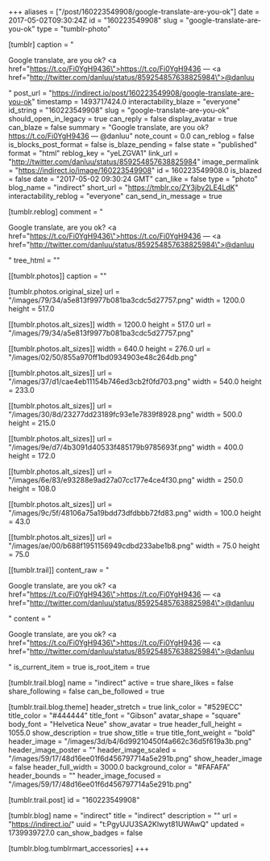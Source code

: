 +++
aliases = ["/post/160223549908/google-translate-are-you-ok"]
date = 2017-05-02T09:30:24Z
id = "160223549908"
slug = "google-translate-are-you-ok"
type = "tumblr-photo"

[tumblr]
caption = "<p>Google translate, are you ok? <a href=\"https://t.co/Fi0YgH9436\">https://t.co/Fi0YgH9436</a> — <a href=\"http://twitter.com/danluu/status/859254857638825984\">@danluu</a></p>"
post_url = "https://indirect.io/post/160223549908/google-translate-are-you-ok"
timestamp = 1493717424.0
interactability_blaze = "everyone"
id_string = "160223549908"
slug = "google-translate-are-you-ok"
should_open_in_legacy = true
can_reply = false
display_avatar = true
can_blaze = false
summary = "Google translate, are you ok? https://t.co/Fi0YgH9436 — @danluu"
note_count = 0.0
can_reblog = false
is_blocks_post_format = false
is_blaze_pending = false
state = "published"
format = "html"
reblog_key = "yeLZGVA1"
link_url = "http://twitter.com/danluu/status/859254857638825984"
image_permalink = "https://indirect.io/image/160223549908"
id = 160223549908.0
is_blazed = false
date = "2017-05-02 09:30:24 GMT"
can_like = false
type = "photo"
blog_name = "indirect"
short_url = "https://tmblr.co/ZY3jby2LE4LdK"
interactability_reblog = "everyone"
can_send_in_message = true

[tumblr.reblog]
comment = "<p>Google translate, are you ok? <a href=\"https://t.co/Fi0YgH9436\">https://t.co/Fi0YgH9436</a> — <a href=\"http://twitter.com/danluu/status/859254857638825984\">@danluu</a></p>"
tree_html = ""

[[tumblr.photos]]
caption = ""

[tumblr.photos.original_size]
url = "/images/79/34/a5e813f9977b081ba3cdc5d27757.png"
width = 1200.0
height = 517.0

[[tumblr.photos.alt_sizes]]
width = 1200.0
height = 517.0
url = "/images/79/34/a5e813f9977b081ba3cdc5d27757.png"

[[tumblr.photos.alt_sizes]]
width = 640.0
height = 276.0
url = "/images/02/50/855a970ff1bd0934903e48c264db.png"

[[tumblr.photos.alt_sizes]]
url = "/images/37/d1/cae4eb11154b746ed3cb2f0fd703.png"
width = 540.0
height = 233.0

[[tumblr.photos.alt_sizes]]
url = "/images/30/8d/23277dd23189fc93e1e7839f8928.png"
width = 500.0
height = 215.0

[[tumblr.photos.alt_sizes]]
url = "/images/9e/d7/4b3091d40533f485179b9785693f.png"
width = 400.0
height = 172.0

[[tumblr.photos.alt_sizes]]
url = "/images/6e/83/e93288e9ad27a07cc177e4ce4f30.png"
width = 250.0
height = 108.0

[[tumblr.photos.alt_sizes]]
url = "/images/9c/5f/48106a75a19bdd73dfdbbb72fd83.png"
width = 100.0
height = 43.0

[[tumblr.photos.alt_sizes]]
url = "/images/ae/00/b688f1951156949cdbd233abe1b8.png"
width = 75.0
height = 75.0

[[tumblr.trail]]
content_raw = "<p>Google translate, are you ok? <a href=\"https://t.co/Fi0YgH9436\">https://t.co/Fi0YgH9436</a> — <a href=\"http://twitter.com/danluu/status/859254857638825984\">@danluu</a></p>"
content = "<p>Google translate, are you ok? <a href=\"https://t.co/Fi0YgH9436\">https://t.co/Fi0YgH9436</a> &mdash; <a href=\"http://twitter.com/danluu/status/859254857638825984\">@danluu</a></p>"
is_current_item = true
is_root_item = true

[tumblr.trail.blog]
name = "indirect"
active = true
share_likes = false
share_following = false
can_be_followed = true

[tumblr.trail.blog.theme]
header_stretch = true
link_color = "#529ECC"
title_color = "#444444"
title_font = "Gibson"
avatar_shape = "square"
body_font = "Helvetica Neue"
show_avatar = true
header_full_height = 1055.0
show_description = true
show_title = true
title_font_weight = "bold"
header_image = "/images/3d/b4/6d99210450f4a662c36d5f619a3b.png"
header_image_poster = ""
header_image_scaled = "/images/59/17/48d16ee01f6d456797714a5e291b.png"
show_header_image = false
header_full_width = 3000.0
background_color = "#FAFAFA"
header_bounds = ""
header_image_focused = "/images/59/17/48d16ee01f6d456797714a5e291b.png"

[tumblr.trail.post]
id = "160223549908"

[tumblr.blog]
name = "indirect"
title = "indirect"
description = ""
url = "https://indirect.io/"
uuid = "t:PgyUJU3SA2Klwyt81UWAwQ"
updated = 1739939727.0
can_show_badges = false

[tumblr.blog.tumblrmart_accessories]
+++
